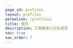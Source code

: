 ```yaml
---
page_id: profiles
layout: profiles
permalink: /profiles/
title: 成员
description: 工程教育小分队成员
nav: true
nav_order: 7
---
```


